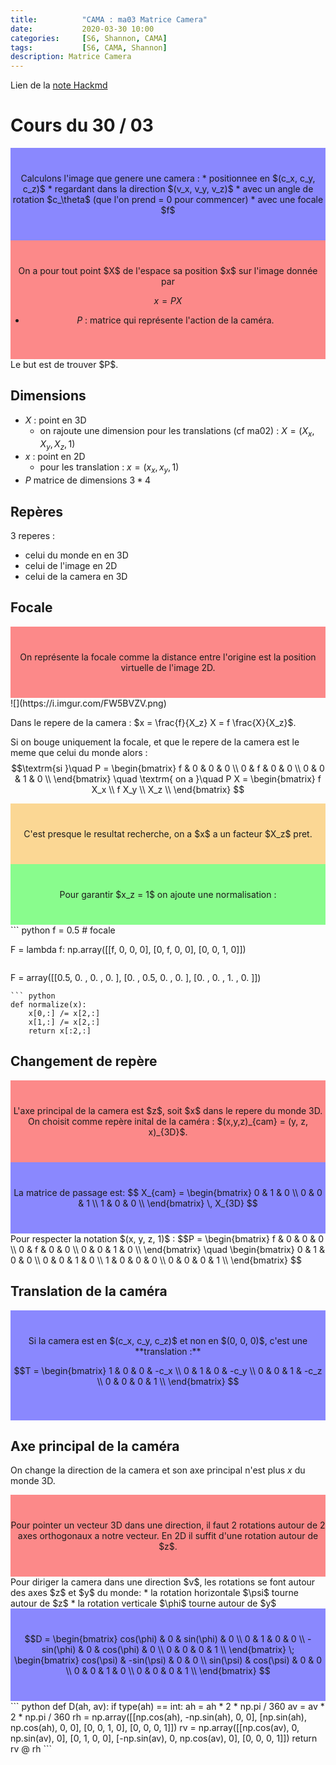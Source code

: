 ```yaml
---
title:          "CAMA : ma03 Matrice Camera"
date:           2020-03-30 10:00
categories:     [S6, Shannon, CAMA]
tags:           [S6, CAMA, Shannon]
description: Matrice Camera
---
```

Lien de la [note Hackmd](https://hackmd.io/@lemasymasa/rJDGOYDhL)
# Cours du 30 / 03

<div style="background-color:rgba(24, 20, 255, 0.5); text-align:center; vertical-align: middle; padding:40px 0;"  markdown="1">
Calculons l'image que genere une camera :
* positionnee en $(c_x, c_y, c_z)$
* regardant dans la direction $(v_x, v_y, v_z)$
* avec un angle de rotation  $c_\theta$ (que l'on prend = 0 pour commencer)
* avec une focale $f$
</div>

<div style="background-color:rgba(252, 23, 23, 0.5); text-align:center; vertical-align: middle; padding:40px 0;"  markdown="1">
On a pour tout point $X$ de l'espace sa position $x$ sur l'image donnée par 

$$
x = P X
$$

* $P$ : matrice qui représente l'action de la caméra.
</div>
Le but est de trouver $P$.

## Dimensions

* $X$ : point en 3D
    * on rajoute une dimension pour les translations (cf ma02) : $X = (X_x, X_y, X_z, 1)$
* $x$ : point en 2D
    * pour les translation : $x = (x_x, x_y, 1)$
* $P$ matrice de dimensions $3*4$

## Repères
3 reperes : 
* celui du monde en en 3D
* celui de l'image en 2D
* celui de la camera en 3D

## Focale
<div style="background-color:rgba(252, 23, 23, 0.5); text-align:center; vertical-align: middle; padding:40px 0;"  markdown="1">
On représente la focale comme la distance entre l'origine est la position virtuelle de l'image 2D.
</div>
![](https://i.imgur.com/FW5BVZV.png)

Dans le repere de la camera : $x = \frac{f}{X_z} X = f \frac{X}{X_z}$. 

Si on bouge uniquement la focale, et que le repere de la camera est le meme que celui du monde alors : 
$$\textrm{si }\quad P = 
\begin{bmatrix}
f & 0 & 0 & 0 \\
0 & f & 0 & 0 \\
0 & 0 & 1 & 0 \\
\end{bmatrix}
\quad \textrm{ on a }\quad
P X = 
\begin{bmatrix}
f X_x \\
f X_y \\
X_z \\
\end{bmatrix}
$$
<div style="background-color:rgba(250, 178, 45, 0.5); text-align:center; vertical-align: middle; padding:40px 0;"  markdown="1">
C'est presque le resultat recherche, on a $x$ a un facteur $X_z$ pret.
</div>
<div style="background-color:rgba(23, 252, 31, 0.5); text-align:center; vertical-align: middle; padding:40px 0;"  markdown="1">
Pour garantir $x_z = 1$ on ajoute une normalisation : 
</div>
``` python
f = 0.5 # focale

F = lambda f: np.array([[f, 0, 0, 0], [0, f, 0, 0], [0, 0, 1, 0]])
```
```
F = array([[0.5, 0. , 0. , 0. ],
       [0. , 0.5, 0. , 0. ],
       [0. , 0. , 1. , 0. ]])
```
``` python
def normalize(x):
    x[0,:] /= x[2,:]
    x[1,:] /= x[2,:]
    return x[:2,:]
```

## Changement de repère
<div style="background-color:rgba(252, 23, 23, 0.5); text-align:center; vertical-align: middle; padding:40px 0;"  markdown="1">
L'axe principal de la camera est $z$, soit $x$ dans le repere du monde 3D. On choisit comme repère inital de la caméra : $(x,y,z)_{cam} = (y, z, x)_{3D}$.
</div>
<div style="background-color:rgba(24, 20, 255, 0.5); text-align:center; vertical-align: middle; padding:40px 0;"  markdown="1">
La matrice de passage est:
$$ X_{cam} = 
\begin{bmatrix}
0 & 1 & 0 \\
0 & 0 & 1 \\
1 & 0 & 0 \\
\end{bmatrix}
\, X_{3D}
$$
</div>
Pour respecter la notation $(x, y, z, 1)$ : 
$$P = 
\begin{bmatrix}
f & 0 & 0 & 0 \\
0 & f & 0 & 0 \\
0 & 0 & 1 & 0 \\
\end{bmatrix}
\quad
\begin{bmatrix}
0 & 1 & 0 & 0 \\
0 & 0 & 1 & 0 \\
1 & 0 & 0 & 0 \\
0 & 0 & 0 & 1 \\
\end{bmatrix}
$$

## Translation de la caméra
<div style="background-color:rgba(24, 20, 255, 0.5); text-align:center; vertical-align: middle; padding:40px 0;"  markdown="1">
Si la camera est en $(c_x, c_y, c_z)$ et non en $(0, 0, 0)$, c'est une **translation :**

$$T = 
\begin{bmatrix}
1 & 0 & 0 & -c_x \\
0 & 1 & 0 & -c_y \\
0 & 0 & 1 & -c_z \\
0 & 0 & 0 & 1 \\
\end{bmatrix}
$$
</div>

## Axe principal de la caméra
On change la direction de la camera et son axe principal n'est plus $x$ du monde 3D.
<div style="background-color:rgba(252, 23, 23, 0.5); text-align:center; vertical-align: middle; padding:40px 0;"  markdown="1">
Pour pointer un vecteur 3D dans une direction, il faut 2 rotations autour de 2 axes orthogonaux a notre vecteur. En 2D il suffit d'une rotation autour de $z$.
</div>
Pour diriger la camera dans une direction $v$, les rotations se font autour des axes $z$ et $y$ du monde: 
* la rotation horizontale $\psi$ tourne autour de $z$
* la rotation verticale $\phi$ tourne autour de $y$

<div style="background-color:rgba(24, 20, 255, 0.5); text-align:center; vertical-align: middle; padding:40px 0;"  markdown="1">
$$D = 
\begin{bmatrix}
cos(\phi) & 0 & sin(\phi) & 0 \\
0 & 1 & 0 & 0 \\
-sin(\phi) & 0 & cos(\phi) & 0 \\
0 & 0 & 0 & 1 \\
\end{bmatrix}
\;
\begin{bmatrix}
cos(\psi) & -sin(\psi) & 0 &  0 \\
sin(\psi) & cos(\psi) & 0 & 0 \\
0 & 0 & 1 & 0 \\
0 & 0 & 0 & 1 \\
\end{bmatrix}
$$
</div>
``` python
def D(ah, av):
    if type(ah) == int:
        ah = ah * 2 * np.pi / 360
        av = av * 2 * np.pi / 360
    rh = np.array([[np.cos(ah), -np.sin(ah), 0, 0], [np.sin(ah), np.cos(ah), 0, 0], [0, 0, 1, 0], [0, 0, 0, 1]])
    rv = np.array([[np.cos(av), 0, np.sin(av), 0], [0, 1, 0, 0], [-np.sin(av), 0, np.cos(av), 0], [0, 0, 0, 1]])
    return rv @ rh
```